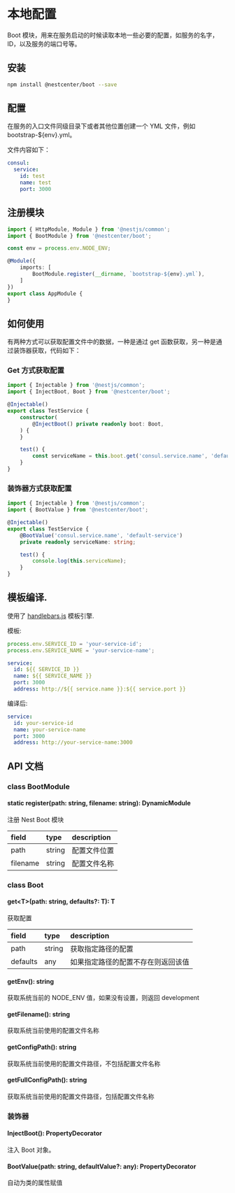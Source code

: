 # 本地配置

Boot 模块，用来在服务启动的时候读取本地一些必要的配置，如服务的名字，ID，以及服务的端口号等。

## 安装

```bash
npm install @nestcenter/boot --save
```

## 配置

在服务的入口文件同级目录下或者其他位置创建一个 YML 文件，例如 bootstrap-${env}.yml。

文件内容如下：

```yaml
consul:
  service:
    id: test
    name: test
    port: 3000
```

## 注册模块

```typescript
import { HttpModule, Module } from '@nestjs/common';
import { BootModule } from '@nestcenter/boot';

const env = process.env.NODE_ENV;

@Module({
    imports: [
        BootModule.register(__dirname, `bootstrap-${env}.yml`),
    ]
})
export class AppModule {
}
```

## 如何使用

有两种方式可以获取配置文件中的数据，一种是通过 get 函数获取，另一种是通过装饰器获取，代码如下：

### Get 方式获取配置

```typescript
import { Injectable } from '@nestjs/common';
import { InjectBoot, Boot } from '@nestcenter/boot';

@Injectable()
export class TestService {
    constructor(
        @InjectBoot() private readonly boot: Boot,
    ) {
    }

    test() {
        const serviceName = this.boot.get('consul.service.name', 'default-service');
    }
}
```

### 装饰器方式获取配置

```typescript
import { Injectable } from '@nestjs/common';
import { BootValue } from '@nestcenter/boot';

@Injectable()
export class TestService {
    @BootValue('consul.service.name', 'default-service')
    private readonly serviceName: string;

    test() {
        console.log(this.serviceName);
    }
}
```

## 模板编译.

使用了 [handlebars.js](https://github.com/wycats/handlebars.js) 模板引擎.

模板:

```typescript
process.env.SERVICE_ID = 'your-service-id';
process.env.SERVICE_NAME = 'your-service-name';
```

```yaml
service:
  id: ${{ SERVICE_ID }}
  name: ${{ SERVICE_NAME }}
  port: 3000
  address: http://${{ service.name }}:${{ service.port }}
```

编译后:

```yaml
service:
  id: your-service-id
  name: your-service-name
  port: 3000
  address: http://your-service-name:3000
```

## API 文档

### class BootModule

#### static register\(path: string, filename: string\): DynamicModule

注册 Nest Boot 模块

| field | type | description |
| :--- | :--- | :--- |
| path | string | 配置文件位置 |
| filename | string | 配置文件名称 |

### class Boot

#### get&lt;T&gt;\(path: string, defaults?: T\): T

获取配置

| field | type | description |
| :--- | :--- | :--- |
| path |  string | 获取指定路径的配置 |
| defaults | any | 如果指定路径的配置不存在则返回该值 |

#### getEnv\(\): string 

获取系统当前的 NODE\_ENV 值，如果没有设置，则返回 development

#### getFilename\(\): string

获取系统当前使用的配置文件名称

#### getConfigPath\(\): string

获取系统当前使用的配置文件路径，不包括配置文件名称

#### getFullConfigPath\(\): string

获取系统当前使用的配置文件路径，包括配置文件名称

### 装饰器

#### InjectBoot\(\): PropertyDecorator

注入 Boot 对象。

#### BootValue\(path: string, defaultValue?: any\): PropertyDecorator

自动为类的属性赋值

